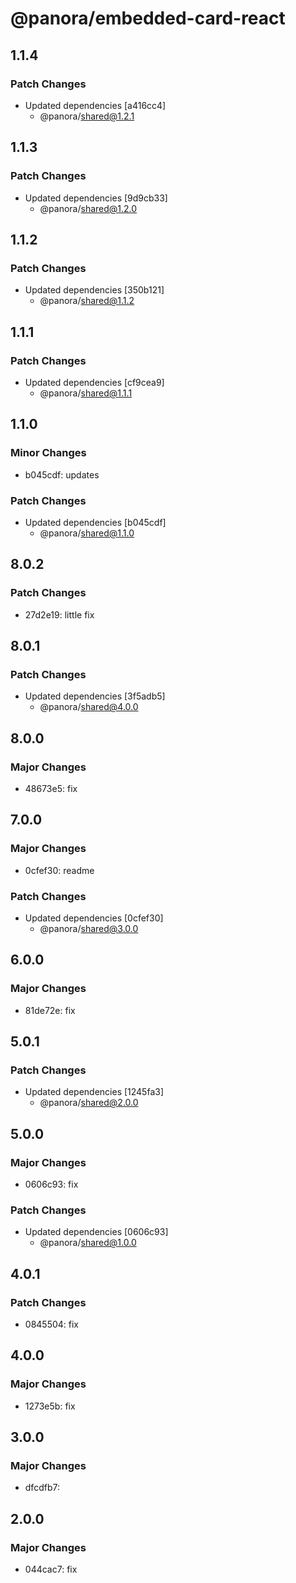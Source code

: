 # @panora/embedded-card-react

## 1.1.4

### Patch Changes

- Updated dependencies [a416cc4]
  - @panora/shared@1.2.1

## 1.1.3

### Patch Changes

- Updated dependencies [9d9cb33]
  - @panora/shared@1.2.0

## 1.1.2

### Patch Changes

- Updated dependencies [350b121]
  - @panora/shared@1.1.2

## 1.1.1

### Patch Changes

- Updated dependencies [cf9cea9]
  - @panora/shared@1.1.1

## 1.1.0

### Minor Changes

- b045cdf: updates

### Patch Changes

- Updated dependencies [b045cdf]
  - @panora/shared@1.1.0

## 8.0.2

### Patch Changes

- 27d2e19: little fix

## 8.0.1

### Patch Changes

- Updated dependencies [3f5adb5]
  - @panora/shared@4.0.0

## 8.0.0

### Major Changes

- 48673e5: fix

## 7.0.0

### Major Changes

- 0cfef30: readme

### Patch Changes

- Updated dependencies [0cfef30]
  - @panora/shared@3.0.0

## 6.0.0

### Major Changes

- 81de72e: fix

## 5.0.1

### Patch Changes

- Updated dependencies [1245fa3]
  - @panora/shared@2.0.0

## 5.0.0

### Major Changes

- 0606c93: fix

### Patch Changes

- Updated dependencies [0606c93]
  - @panora/shared@1.0.0

## 4.0.1

### Patch Changes

- 0845504: fix

## 4.0.0

### Major Changes

- 1273e5b: fix

## 3.0.0

### Major Changes

- dfcdfb7:

## 2.0.0

### Major Changes

- 044cac7: fix
